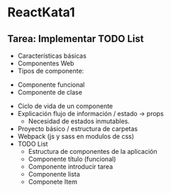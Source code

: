 # ReactKata1 

## Tarea: Implementar TODO List

* Características básicas
* Componentes Web
* Tipos de componente:
 - Componente funcional
 - Componente de clase
* Ciclo de vida de un componente
* Explicación flujo de información / estado -> props
  - Necesidad de estados inmutables.
* Proyecto básico / estructura de carpetas
* Webpack (js y sass en modulos de css)
* TODO List
  - Estructura de componentes de la aplicación
  - Componente título (funcional)
  - Componente introducir tarea
  - Componente lista
  - Componete Item
